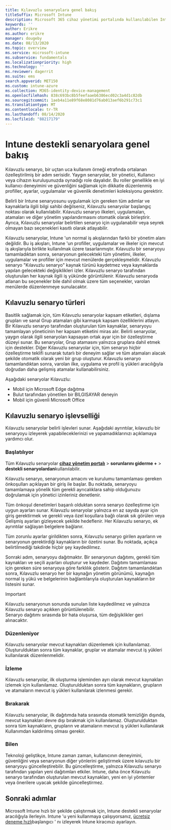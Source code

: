 ```yaml
---
title: Kılavuzlu senaryolara genel bakış
titleSuffix: Microsoft Intune
description: Microsoft 365 cihaz yönetimi portalında kullanılabilen Intune destekli senaryolar hakkında bilgi edinin.
keywords: ''
author: Erikre
ms.author: erikre
manager: dougeby
ms.date: 08/13/2020
ms.topic: overview
ms.service: microsoft-intune
ms.subservice: fundamentals
ms.localizationpriority: high
ms.technology: ''
ms.reviewer: dagerrit
ms.suite: ems
search.appverid: MET150
ms.custom: intune-azure
ms.collection: M365-identity-device-management
ms.openlocfilehash: 838c693bc8b5feefaaeb6386ecd02c3a4d1c82db
ms.sourcegitcommit: 1aeb4a11e89f68e8081d76ab013aef6b291c73c1
ms.translationtype: MT
ms.contentlocale: tr-TR
ms.lasthandoff: 08/14/2020
ms.locfileid: "88217179"
---
```

# <a name="intune-guided-scenarios-overview"></a>Intune destekli senaryolara genel bakış 

Kılavuzlu senaryo, bir uçtan uca kullanım örneği etrafında ortalanan özelleştirilmiş bir adım serisidir. Yaygın senaryolar, bir yönetici, Kullanıcı veya cihazın kuruluşunuzda oynadığı role dayalıdır. Bu roller genellikle en iyi kullanıcı deneyimini ve güvenliğini sağlamak için dikkatle düzenlenmiş profiller, ayarlar, uygulamalar ve güvenlik denetimleri koleksiyonu gerektirir.    

Belirli bir Intune senaryosunu uygulamak için gereken tüm adımlar ve kaynaklarla ilgili bilgi sahibi değilseniz, Kılavuzlu senaryolar başlangıç noktası olarak kullanılabilir. Kılavuzlu senaryo ilkeleri, uygulamaları, atamaları ve diğer yönetim yapılandırmasını otomatik olarak birleştirir. Ayrıca, Kılavuzlu senaryolar belirtilen senaryo için uygulanabilir veya seyrek olmayan bazı seçenekleri kasıtlı olarak atlayabilir. 

Kılavuzlu senaryolar, Intune 'un normal iş akışlarından farklı bir yönetim alanı değildir. Bu iş akışları, Intune 'un profiller, uygulamalar ve ilkeler için mevcut iş akışlarıyla birlikte kullanılmak üzere tasarlanmıştır. Kılavuzlu bir senaryoyu tamamladıktan sonra, senaryonun gelecekteki tüm yönetimi, ilkeler, uygulamalar ve profiller için mevcut menülerde gerçekleşmelidir. Kılavuzlu senaryo "Kılavuzlu senaryo" kaynak türünü kaydetmez veya kaynaklarda yapılan gelecekteki değişiklikleri izler. Kılavuzlu senaryo tarafından oluşturulan her kaynak ilgili iş yükünde görüntülenir. Kılavuzlu senaryoda atlanan bu seçenekler bile dahil olmak üzere tüm seçenekler, varolan menülerde düzenlenmeye sunulacaktır.  

## <a name="types-of-guided-scenarios"></a>Kılavuzlu senaryo türleri 

Basitlik sağlamak için, tüm Kılavuzlu senaryolar kapsam etiketleri, dışlama grupları ve sanal Grup atamaları gibi karmaşık kapsam özelliklerini atlayın. Bir Kılavuzlu senaryo tarafından oluşturulan tüm kaynaklar, senaryoyu tamamlayan yöneticinin her kapsam etiketini miras alır. Belirli senaryolar, yaygın olarak ilgili senaryoları kapsayan ortak ayar için bir özelleştirme düzeyi sunar. Bu senaryolar, Grup atamasını yalnızca gruplara dahil etmek için destekler. Diğer Kılavuzlu senaryolar için, tüm senaryo hiçbir özelleştirme teklifi sunarak tutarlı bir deneyim sağlar ve tüm atamaları alacak şekilde otomatik olarak yeni bir grup oluşturur. Kılavuzlu senaryo tamamlandıktan sonra, varolan ilke, uygulama ve profil iş yükleri aracılığıyla doğrudan daha gelişmiş atamalar kullanabilirsiniz.  

Aşağıdaki senaryolar Kılavuzlu: 
- Mobil için Microsoft Edge dağıtma 
- Bulut tarafından yönetilen bir BILGISAYAR deneyin
- Mobil için güvenli Microsoft Office 

## <a name="guided-scenario-functionality"></a>Kılavuzlu senaryo işlevselliği 

Kılavuzlu senaryolar belirli işlevleri sunar. Aşağıdaki ayrıntılar, kılavuzlu bir senaryoyu izleyerek yapabileceklerinizi ve yapamadıklarınızı açıklamaya yardımcı olur.

### <a name="launching"></a>Başlatılıyor  

Tüm Kılavuzlu senaryolar **[cihaz yönetim portalı](https://endpoint.microsoft.com)**  >  **sorunlarını giderme +**  >  **destekli senaryolardan**kullanılabilir. 

Kılavuzlu senaryo, senaryonun amacını ve kurulumu tamamlaması gereken önkoşulları açıklayan bir giriş ile başlar. Bu noktada, senaryoyu tamamlamaya yönelik tüm gerekli ayrıcalıklara sahip olduğunuzu doğrulamak için yönetici izinleriniz denetlenir.  

Tüm önkoşul denetimleri başarılı olduktan sonra senaryo özelleştirme için uygun ayarları sunar. Kılavuzlu senaryolar yalnızca en az sayıda ayar için giriş gerektirmek ve gerekli veya özel koşullara bağlı olarak sık görülen veya Gelişmiş ayarları gizleyecek şekilde hedeflenir. Her Kılavuzlu senaryo, ek ayrıntılar sağlayan belgelere bağlanır. 

Tüm zorunlu ayarlar girildikten sonra, Kılavuzlu senaryo girilen ayarların ve senaryonun gerektirdiği kaynakların bir özetini sunar. Bu noktada, açıkça belirtilmediği takdirde hiçbir şey kaydedilmez.

Sonraki adım, senaryoyu dağıtmaktır. Bir senaryonun dağıtımı, gerekli tüm kaynakları ve seçili ayarları oluşturur ve kaydeder. Dağıtımı tamamlaması için gereken süre senaryoya göre farklılık gösterir. Dağıtım tamamlandıktan sonra, Kılavuzlu senaryo her bir kaynağın yönetim görünümü, kaynağın normal iş yükü ve belgelerinin bağlantılarıyla oluşturulan kaynakların bir listesini sunar. 

> [!IMPORTANT]
> Kılavuzlu senaryonun sonunda sunulan liste kaydedilmez ve yalnızca Kılavuzlu senaryo açıkken görüntülenebilir.  
Senaryo dağıtımı sırasında bir hata oluşursa, tüm değişiklikler geri alınacaktır. 

### <a name="editing"></a>Düzenleniyor 

Kılavuzlu senaryolar mevcut kaynakları düzenlemek için kullanılamaz. Oluşturulduktan sonra tüm kaynaklar, gruplar ve atamalar mevcut iş yükleri kullanılarak düzenlenmelidir.

### <a name="monitoring"></a>İzleme 

Kılavuzlu senaryolar, ilk oluşturma işleminden ayrı olarak mevcut kaynakları izlemek için kullanılamaz. Oluşturulduktan sonra tüm kaynakların, grupların ve atamaların mevcut iş yükleri kullanılarak izlenmesi gerekir. 

### <a name="retiring"></a>Bırakarak 

Kılavuzlu senaryolar, ilk dağıtımda hata sırasında otomatik temizliğin dışında, mevcut kaynakları devre dışı bırakmak için kullanılamaz. Oluşturulduktan sonra tüm kaynakların, grupların ve atamaların mevcut iş yükleri kullanılarak Kullanımdan kaldırılmış olması gerekir. 

### <a name="updating"></a>Bilen

Teknoloji geliştikçe, Intune zaman zaman, kullanıcının deneyimini, güvenliğini veya senaryonun diğer yönlerini geliştirmek üzere kılavuzlu bir senaryoyu güncelleştirebilir. Bu güncelleştirme, yalnızca Kılavuzlu senaryo tarafından yapılan yeni dağıtımları etkiler. Intune, daha önce Kılavuzlu senaryo tarafından oluşturulan mevcut kaynakları, yeni en iyi yöntemler veya önerilere uyacak şekilde güncelleştirmez.  

## <a name="next-steps"></a>Sonraki adımlar

Microsoft Intune hızlı bir şekilde çalıştırmak için, Intune destekli senaryolar aracılığıyla ilerleyin. Intune 'u yeni kullanmaya çalışıyorsanız, [ücretsiz deneme hızlı](free-trial-sign-up.md)başlangıcı ' nı izleyerek Intune kiracınızı ayarlayın.
